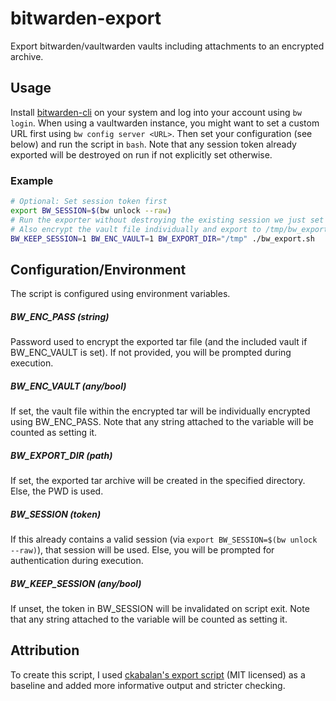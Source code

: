 # bitwarden-export

Export bitwarden/vaultwarden vaults including attachments to an encrypted archive.

## Usage

Install [bitwarden-cli](https://github.com/bitwarden/cli) on your system and log into your account using `bw login`. When using a vaultwarden instance, you might want to set a custom URL first using `bw config server <URL>`. Then set your configuration (see below) and run the script in `bash`. Note that any session token already exported will be destroyed on run if not explicitly set otherwise.

### Example

```sh
# Optional: Set session token first
export BW_SESSION=$(bw unlock --raw)
# Run the exporter without destroying the existing session we just set
# Also encrypt the vault file individually and export to /tmp/bw_export_<datetime>.tar.gz.gpg
BW_KEEP_SESSION=1 BW_ENC_VAULT=1 BW_EXPORT_DIR="/tmp" ./bw_export.sh
```

## Configuration/Environment

The script is configured using environment variables.

##### BW_ENC_PASS (string)
Password used to encrypt the exported tar file (and the included vault if BW_ENC_VAULT is set). If not provided, you will be prompted during execution.

##### BW_ENC_VAULT (any/bool)
If set, the vault file within the encrypted tar will be individually encrypted using BW_ENC_PASS. Note that any string attached to the variable will be counted as setting it.

##### BW_EXPORT_DIR (path)
If set, the exported tar archive will be created in the specified directory. Else, the PWD is used.

##### BW_SESSION (token)
If this already contains a valid session (via `export BW_SESSION=$(bw unlock --raw)`), that session will be used. Else, you will be prompted for authentication during execution.

##### BW_KEEP_SESSION (any/bool)
If unset, the token in BW_SESSION will be invalidated on script exit. Note that any string attached to the variable will be counted as setting it.

## Attribution

To create this script, I used [ckabalan's export script](https://github.com/ckabalan/bitwarden-attachment-exporter/blob/master/bw-export.sh) (MIT licensed) as a baseline and added more informative output and stricter checking.
